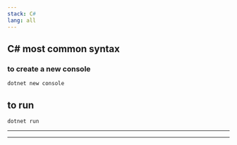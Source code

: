 ```yaml
---
stack: C#
lang: all
---
```


## C# most common syntax

### to create a new console 
```
dotnet new console
```

## to run
```
dotnet run
```

---
---